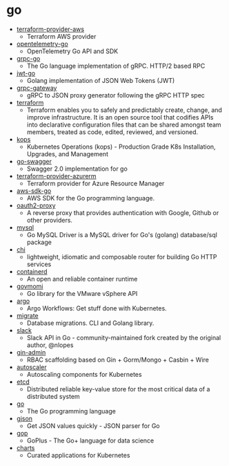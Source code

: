 # go
- [terraform-provider-aws](https://github.com/terraform-providers/terraform-provider-aws)
  - Terraform AWS provider
- [opentelemetry-go](https://github.com/open-telemetry/opentelemetry-go)
  - OpenTelemetry Go API and SDK
- [grpc-go](https://github.com/grpc/grpc-go)
  - The Go language implementation of gRPC. HTTP/2 based RPC
- [jwt-go](https://github.com/dgrijalva/jwt-go)
  - Golang implementation of JSON Web Tokens (JWT)
- [grpc-gateway](https://github.com/grpc-ecosystem/grpc-gateway)
  - gRPC to JSON proxy generator following the gRPC HTTP spec
- [terraform](https://github.com/hashicorp/terraform)
  - Terraform enables you to safely and predictably create, change, and improve infrastructure. It is an open source tool that codifies APIs into declarative configuration files that can be shared amongst team members, treated as code, edited, reviewed, and versioned.
- [kops](https://github.com/kubernetes/kops)
  - Kubernetes Operations (kops) - Production Grade K8s Installation, Upgrades, and Management
- [go-swagger](https://github.com/go-swagger/go-swagger)
  - Swagger 2.0 implementation for go
- [terraform-provider-azurerm](https://github.com/terraform-providers/terraform-provider-azurerm)
  - Terraform provider for Azure Resource Manager
- [aws-sdk-go](https://github.com/aws/aws-sdk-go)
  - AWS SDK for the Go programming language.
- [oauth2-proxy](https://github.com/oauth2-proxy/oauth2-proxy)
  - A reverse proxy that provides authentication with Google, Github or other providers.
- [mysql](https://github.com/go-sql-driver/mysql)
  - Go MySQL Driver is a MySQL driver for Go's (golang) database/sql package
- [chi](https://github.com/go-chi/chi)
  - lightweight, idiomatic and composable router for building Go HTTP services
- [containerd](https://github.com/containerd/containerd)
  - An open and reliable container runtime
- [govmomi](https://github.com/vmware/govmomi)
  - Go library for the VMware vSphere API
- [argo](https://github.com/argoproj/argo)
  - Argo Workflows: Get stuff done with Kubernetes.
- [migrate](https://github.com/golang-migrate/migrate)
  - Database migrations. CLI and Golang library.
- [slack](https://github.com/slack-go/slack)
  - Slack API in Go - community-maintained fork created by the original author, @nlopes
- [gin-admin](https://github.com/LyricTian/gin-admin)
  - RBAC scaffolding based on Gin + Gorm/Mongo + Casbin + Wire
- [autoscaler](https://github.com/kubernetes/autoscaler)
  - Autoscaling components for Kubernetes
- [etcd](https://github.com/etcd-io/etcd)
  - Distributed reliable key-value store for the most critical data of a distributed system
- [go](https://github.com/golang/go)
  - The Go programming language
- [gjson](https://github.com/tidwall/gjson)
  - Get JSON values quickly - JSON parser for Go
- [gop](https://github.com/goplus/gop)
  - GoPlus - The Go+ language for data science
- [charts](https://github.com/helm/charts)
  - Curated applications for Kubernetes
